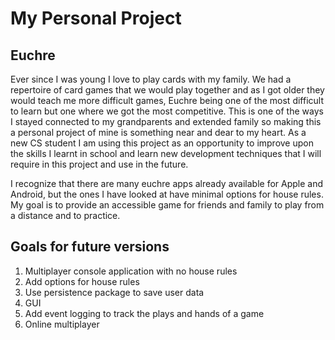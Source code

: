 # My Personal Project

## Euchre

Ever since I was young I love to play cards with my family. We had a repertoire of card games that we would play
together and as I got older they would teach me more difficult games, Euchre being one of the most difficult to
learn but one where we got the most competitive. This is one of the ways I stayed connected to my grandparents and
extended family so making this a personal project of mine is something near and dear to my heart. As a new CS student
I am using this project as an opportunity to improve upon the skills I learnt in school and learn new development
techniques that I will require in this project and use in the future.

I recognize that there are many euchre apps already available for Apple and Android, but the ones I have looked at have
minimal options for house rules. My goal is to provide an accessible game for friends and family to play from a distance
and to practice.

## Goals for future versions

1. Multiplayer console application with no house rules
2. Add options for house rules
3. Use persistence package to save user data
4. GUI
5. Add event logging to track the plays and hands of a game
6. Online multiplayer